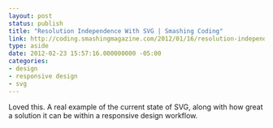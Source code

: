 ```yaml
---
layout: post
status: publish
title: "Resolution Independence With SVG | Smashing Coding"
link: http://coding.smashingmagazine.com/2012/01/16/resolution-independence-with-svg/
type: aside
date: 2012-02-23 15:57:16.000000000 -05:00
categories:
- design
- responsive design
- svg
---
```

Loved this. A real example of the current state of SVG, along with how great a solution it can be within a responsive design workflow.